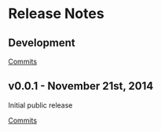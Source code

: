 # Release Notes

## Development

[Commits](https://github.com/walmartlabs/circus/compare/v0.0.1...master)

## v0.0.1 - November 21st, 2014
Initial public release

[Commits](https://github.com/walmartlabs/circus/compare/8a5b7b9...v0.0.1)
